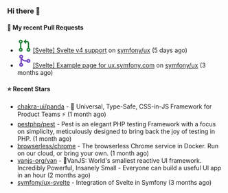 ### Hi there 👋

#### 🔨 My recent Pull Requests

- ![](./assets/pr-open.svg) [[Svelte] Svelte v4 support](https://github.com/symfony/ux/pull/1018) on [symfony/ux](https://github.com/symfony/ux) (5 days ago)
- ![](./assets/pr-merged.svg) [[Svelte] Example page for ux.symfony.com](https://github.com/symfony/ux/pull/795) on [symfony/ux](https://github.com/symfony/ux) (3 months ago)

#### ⭐ Recent Stars

- [chakra-ui/panda](https://github.com/chakra-ui/panda) - 🐼 Universal, Type-Safe, CSS-in-JS Framework for Product Teams ⚡️ (1 month ago)
- [pestphp/pest](https://github.com/pestphp/pest) - Pest is an elegant PHP testing Framework with a focus on simplicity, meticulously designed to bring back the joy of testing in PHP. (1 month ago)
- [browserless/chrome](https://github.com/browserless/chrome) - The browserless Chrome service in Docker. Run on our cloud, or bring your own. (1 month ago)
- [vanjs-org/van](https://github.com/vanjs-org/van) - 🍦VanJS: World&#39;s smallest reactive UI framework. Incredibly Powerful, Insanely Small - Everyone can build a useful UI app in an hour (2 months ago)
- [symfony/ux-svelte](https://github.com/symfony/ux-svelte) - Integration of Svelte in Symfony (3 months ago)